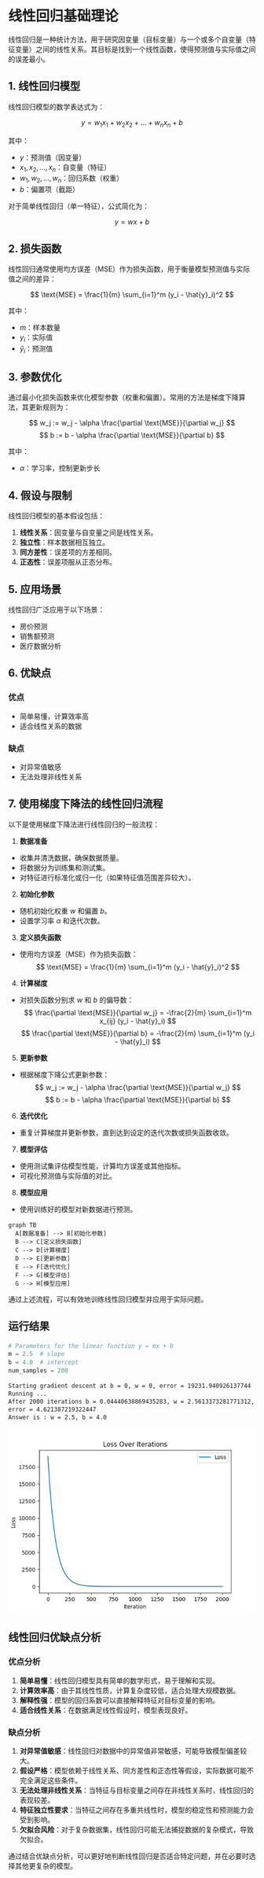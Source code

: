 # 线性回归基础理论

线性回归是一种统计方法，用于研究因变量（目标变量）与一个或多个自变量（特征变量）之间的线性关系。其目标是找到一个线性函数，使得预测值与实际值之间的误差最小。

## 1. 线性回归模型

线性回归模型的数学表达式为：

$$
y = w_1x_1 + w_2x_2 + \dots + w_nx_n + b
$$

其中：
- $y$：预测值（因变量）
- $x_1, x_2, \dots, x_n$：自变量（特征）
- $w_1, w_2, \dots, w_n$：回归系数（权重）
- $b$：偏置项（截距）

对于简单线性回归（单一特征），公式简化为：

$$
y = wx + b
$$

## 2. 损失函数

线性回归通常使用均方误差（MSE）作为损失函数，用于衡量模型预测值与实际值之间的差异：

$$
\text{MSE} = \frac{1}{m} \sum_{i=1}^m (y_i - \hat{y}_i)^2
$$

其中：
- $m$：样本数量
- $y_i$：实际值
- $\hat{y}_i$：预测值

## 3. 参数优化

通过最小化损失函数来优化模型参数（权重和偏置）。常用的方法是梯度下降算法，其更新规则为：

$$
w_j := w_j - \alpha \frac{\partial \text{MSE}}{\partial w_j}
$$
$$
b := b - \alpha \frac{\partial \text{MSE}}{\partial b}
$$

其中：
- $\alpha$：学习率，控制更新步长

## 4. 假设与限制

线性回归模型的基本假设包括：
1. **线性关系**：因变量与自变量之间是线性关系。
2. **独立性**：样本数据相互独立。
3. **同方差性**：误差项的方差相同。
4. **正态性**：误差项服从正态分布。

## 5. 应用场景

线性回归广泛应用于以下场景：
- 房价预测
- 销售额预测
- 医疗数据分析

## 6. 优缺点

### 优点
- 简单易懂，计算效率高
- 适合线性关系的数据

### 缺点
- 对异常值敏感
- 无法处理非线性关系

## 7. 使用梯度下降法的线性回归流程

以下是使用梯度下降法进行线性回归的一般流程：

1. **数据准备**
  - 收集并清洗数据，确保数据质量。
  - 将数据分为训练集和测试集。
  - 对特征进行标准化或归一化（如果特征值范围差异较大）。

2. **初始化参数**
  - 随机初始化权重 $w$ 和偏置 $b$。
  - 设置学习率 $\alpha$ 和迭代次数。

3. **定义损失函数**
  - 使用均方误差（MSE）作为损失函数：
    $$
    \text{MSE} = \frac{1}{m} \sum_{i=1}^m (y_i - \hat{y}_i)^2
    $$

4. **计算梯度**
  - 对损失函数分别求 $w$ 和 $b$ 的偏导数：
    $$
    \frac{\partial \text{MSE}}{\partial w_j} = -\frac{2}{m} \sum_{i=1}^m x_{ij} (y_i - \hat{y}_i)
    $$
    $$
    \frac{\partial \text{MSE}}{\partial b} = -\frac{2}{m} \sum_{i=1}^m (y_i - \hat{y}_i)
    $$

5. **更新参数**
  - 根据梯度下降公式更新参数：
    $$
    w_j := w_j - \alpha \frac{\partial \text{MSE}}{\partial w_j}
    $$
    $$
    b := b - \alpha \frac{\partial \text{MSE}}{\partial b}
    $$

6. **迭代优化**
  - 重复计算梯度并更新参数，直到达到设定的迭代次数或损失函数收敛。

7. **模型评估**
  - 使用测试集评估模型性能，计算均方误差或其他指标。
  - 可视化预测值与实际值的对比。

8. **模型应用**
  - 使用训练好的模型对新数据进行预测。

```mermaid
graph TB
  A[数据准备] --> B[初始化参数]
  B --> C[定义损失函数]
  C --> D[计算梯度]
  D --> E[更新参数]
  E --> F[迭代优化]
  F --> G[模型评估]
  G --> H[模型应用]
```

通过上述流程，可以有效地训练线性回归模型并应用于实际问题。

## 运行结果

```python
# Parameters for the linear function y = mx + b
m = 2.5  # slope
b = 4.0  # intercept
num_samples = 200
```

```text
Starting gradient descent at b = 0, w = 0, error = 19231.940926137744
Running ...
After 2000 iterations b = 0.04440638869435283, w = 2.5613373281771312, error = 4.621387219322447
Answer is : w = 2.5, b = 4.0
```

![lr](loss_linear_regression.png)

## 线性回归优缺点分析

### 优点分析
1. **简单易懂**：线性回归模型具有简单的数学形式，易于理解和实现。
2. **计算效率高**：由于其线性性质，计算复杂度较低，适合处理大规模数据。
3. **解释性强**：模型的回归系数可以直接解释特征对目标变量的影响。
4. **适合线性关系**：在数据满足线性假设时，模型表现良好。

### 缺点分析
1. **对异常值敏感**：线性回归对数据中的异常值非常敏感，可能导致模型偏差较大。
2. **假设严格**：模型依赖于线性关系、同方差性和正态性等假设，实际数据可能不完全满足这些条件。
3. **无法处理非线性关系**：当特征与目标变量之间存在非线性关系时，线性回归的表现较差。
4. **特征独立性要求**：当特征之间存在多重共线性时，模型的稳定性和预测能力会受到影响。
5. **欠拟合风险**：对于复杂数据集，线性回归可能无法捕捉数据的复杂模式，导致欠拟合。

通过结合优缺点分析，可以更好地判断线性回归是否适合特定问题，并在必要时选择其他更复杂的模型。
